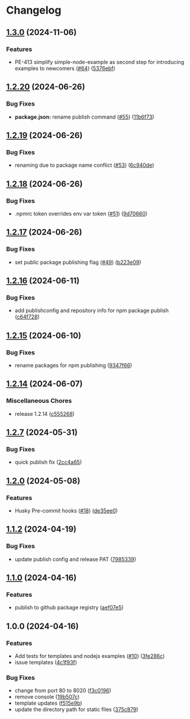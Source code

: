 # Changelog

## [1.3.0](https://github.com/brightsign/dev-cookbook/compare/v1.2.20...v1.3.0) (2024-11-06)


### Features

* PE-413 simplify simple-node-example as second step for introducing examples to newcomers ([#64](https://github.com/brightsign/dev-cookbook/issues/64)) ([5376ebf](https://github.com/brightsign/dev-cookbook/commit/5376ebf165123e55a84aece11b04037f1c491d2b))

## [1.2.20](https://github.com/brightsign/dev-cookbook/compare/v1.2.19...v1.2.20) (2024-06-26)


### Bug Fixes

* **package.json:** rename publish command ([#55](https://github.com/brightsign/dev-cookbook/issues/55)) ([11b6f73](https://github.com/brightsign/dev-cookbook/commit/11b6f7398cf086537b35399045b143e0ab96610e))

## [1.2.19](https://github.com/brightsign/dev-cookbook/compare/v1.2.18...v1.2.19) (2024-06-26)


### Bug Fixes

* renaming due to package name conflict ([#53](https://github.com/brightsign/dev-cookbook/issues/53)) ([6c940de](https://github.com/brightsign/dev-cookbook/commit/6c940de7e2c57d16248293e2c75b080dff78a77c))

## [1.2.18](https://github.com/brightsign/dev-cookbook/compare/v1.2.17...v1.2.18) (2024-06-26)


### Bug Fixes

* .npmrc token overrides env var token ([#51](https://github.com/brightsign/dev-cookbook/issues/51)) ([9d70660](https://github.com/brightsign/dev-cookbook/commit/9d7066052c342a8816099d78be42fb08618459e5))

## [1.2.17](https://github.com/brightsign/dev-cookbook/compare/v1.2.16...v1.2.17) (2024-06-26)


### Bug Fixes

* set public package publishing flag ([#49](https://github.com/brightsign/dev-cookbook/issues/49)) ([b223e09](https://github.com/brightsign/dev-cookbook/commit/b223e09a34e40f0ff3e7f09809ccccab2d6f4841))

## [1.2.16](https://github.com/brightsign/dev-cookbook/compare/v1.2.15...v1.2.16) (2024-06-11)


### Bug Fixes

* add publishconfig and repository info for npm package publish ([c64f728](https://github.com/brightsign/dev-cookbook/commit/c64f728b7dc6f92b3464833350f079d7084d9a6e))

## [1.2.15](https://github.com/brightsign/dev-cookbook/compare/v1.2.14...v1.2.15) (2024-06-10)


### Bug Fixes

* rename packages for npm publishing ([9347f66](https://github.com/brightsign/dev-cookbook/commit/9347f66ff3aa02a1d5c34b4789a4c2925b84a8c9))

## [1.2.14](https://github.com/brightsign/dev-cookbook/compare/v1.2.13...v1.2.14) (2024-06-07)


### Miscellaneous Chores

* release 1.2.14 ([c555268](https://github.com/brightsign/dev-cookbook/commit/c555268edba2a443cff6486c4dbfeb3655c64f3b))

## [1.2.7](https://github.com/brightsign/dev-cookbook/compare/v1.2.6...v1.2.7) (2024-05-31)


### Bug Fixes

* quick publish fix ([2cc4a65](https://github.com/brightsign/dev-cookbook/commit/2cc4a65ef4fbb1e1f671aa890e37f5ae62f96faf))

## [1.2.0](https://github.com/brightsign/dev-cookbook/compare/v1.1.2...v1.2.0) (2024-05-08)


### Features

* Husky Pre-commit hooks ([#18](https://github.com/brightsign/dev-cookbook/issues/18)) ([de35ee0](https://github.com/brightsign/dev-cookbook/commit/de35ee051e119fe0fa8f133abfcc83e6a72840b1))

## [1.1.2](https://github.com/brightsign/dev-cookbook/compare/v1.1.1...v1.1.2) (2024-04-19)


### Bug Fixes

* update publish config and release PAT ([7985339](https://github.com/brightsign/dev-cookbook/commit/79853392c84093c5d449affdf828fc1f3b2a6fa1))

## [1.1.0](https://github.com/brightsign/dev-cookbook/compare/v1.0.2...v1.1.0) (2024-04-16)


### Features

* publish to github package registry ([aef07e5](https://github.com/brightsign/dev-cookbook/commit/aef07e5f2cd9a154baff02ea3b2d9f9f28eb0868))

## 1.0.0 (2024-04-16)

### Features

* Add tests for templates and nodejs examples ([#10](https://github.com/brightsign/dev-cookbook/issues/10)) ([3fe286c](https://github.com/brightsign/dev-cookbook/commit/3fe286c92a32e841b1900403d3f783565a1e9407))
* issue templates ([4c1f93f](https://github.com/brightsign/dev-cookbook/commit/4c1f93f52069aa52bf7fadd44dfa3d85b415c56c))


### Bug Fixes

* change from port 80 to 8020 ([f3c0196](https://github.com/brightsign/dev-cookbook/commit/f3c019603be8d13660f02d02b228382d35c6e999))
* remove console ([19b507c](https://github.com/brightsign/dev-cookbook/commit/19b507c67686ffffd90f98bea36021b3881b1b4b))
* template updates ([f515e9b](https://github.com/brightsign/dev-cookbook/commit/f515e9b57efa6df97daa1d8f5c3b568c9db62fe6))
* update the directory path for static files ([375c879](https://github.com/brightsign/dev-cookbook/commit/375c8793fb1f77020d7b4e6f85383ac88f97ff13))
